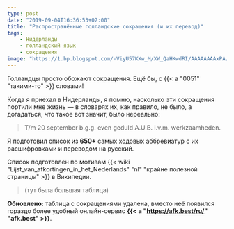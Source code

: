 ```yaml
---
type: post
date: "2019-09-04T16:36:53+02:00"
title: "Распространённые голландские сокращения (и их перевод)"
tags:
    - Нидерланды
    - голландский язык
    - сокращения
image: "https://1.bp.blogspot.com/-ViyU57KXw_M/XW_QaHKwdRI/AAAAAAAAxPA/-X_oEmpEH-w-JonlY6K5T3eIBILR3BOQgCKgBGAs/s1600/afkortingen.jpg"
---
```


Голландцы просто обожают сокращения. Ещё бы, с {{< a "0051" "такими-то" >}} словами!

Когда я приехал в Нидерланды, я помню, насколько эти сокращения портили мне жизнь — в словарях их, как правило, не было, а догадаться, что такое вот значит, было нереально:

> T/m 20 september b.g.g. even geduld A.U.B. i.v.m. werkzaamheden.

Я подготовил список из **650+** самых ходовых аббревиатур с их расшифровками и переводом на русский.

<!--more-->

Список подготовлен по мотивам {{< wiki "Lijst_van_afkortingen_in_het_Nederlands" "nl" "крайне полезной страницы" >}} в Википедии.

> (тут была большая таблица)

**Обновлено:** таблица с сокращениями удалена, вместо неё появился гораздо более удобный онлайн-сервис **{{< a "https://afk.best/ru/" "afk.best" >}}**.